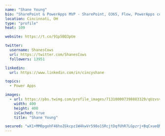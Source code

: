 ```yaml
---
name: "Shane Young"
bio: "SharePoint & PowerApps MVP - SharePoint, O365, Flow, PowerApps consulting? @PowerApps911 | Pure Snark? You found it."
location: Cincinnati, OH
type: "profile"
heat: 109

website: https://t.co/91p5BQ3pUe

twitter:
  username: ShanesCows
  url: https://twitter.com/ShanesCows
  followers: 13951

linkedin:
  url: https://www.linkedin.com/in/cincyshane

topics:
  - Power Apps

images:
  - url: https://pbs.twimg.com/profile_images/713100007398883329/qUzvsvQ3_400x400.jpg
    width: 400
    height: 400
    isCached: true
    title: "Shane Young"

secured: "wX1+MM0pgohF46hoZGkcpz1W4kwVr598o1SRcjtDqfUhR7LGpzrj+BqCxueQNHKV7bQBo5PBBUtajPseGBPOr99YTArwi/93NwCWOSfDqOE0g7pquf/eOenSNB8hxVnKNBVweFJUw70ipp36XqYSP2kXBRkBqmD9m3Z5WMysZp+o10UtPnE87KU3UKcpB1NkVCVRtgE+wAvvpZgXhnhkK5nXu+agT4k8PPOvjmngtF/GINcqLl+WzdatieV8aLb/97rJ4hppkUglHcu6KfXIxMntZCKsS/fn6iQMNn9D7MUNmyvIf8ejt9phNkbmeqN+JiYODu8a5/NSHrJ8KHljrprqtXrIM3IUiivptPiPQw2VgxSL9V9tAopfHRtqr2oX4eHbeMVaFevWveNB7jjoKHE+ELdAK/3k6pK5VPM4/hA=;ok2qJvkiDGYx5MksSnHLzQ=="
---
```


